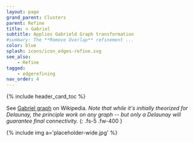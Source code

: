```yaml
---
layout: page
grand_parent: Clusters
parent: Refine
title: 🝔 Gabriel
subtitle: Applies Gabrield Graph transformation
#summary: The **Remove Overlap** refinement ...
color: blue
splash: icons/icon_edges-refine.svg
see_also:
    - Refine
tagged: 
    - edgerefining
nav_order: 4
---
```


{% include header_card_toc %}

See [Gabriel graph](https://en.wikipedia.org/wiki/Gabriel_graph) on Wikipedia.
*Note that while it's initially theorized for Delaunay, the principle work on any graph -- but only a Delaunay will guarantee final connectivity.*
{: .fs-5 .fw-400 } 

{% include img a='placeholder-wide.jpg' %}